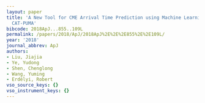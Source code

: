 ```yaml
---
layout: paper
title: 'A New Tool for CME Arrival Time Prediction using Machine Learning Algorithms:
  CAT-PUMA'
bibcode: 2018ApJ...855..109L
permalink: /papers/2018/ApJ/2018ApJ%2E%2E%2E855%2E%2E109L/
year: '2018'
journal_abbrev: ApJ
authors:
- Liu, Jiajia
- Ye, Yudong
- Shen, Chenglong
- Wang, Yuming
- Erdélyi, Robert
vso_source_keys: {}
vso_instrument_keys: {}
---
```


